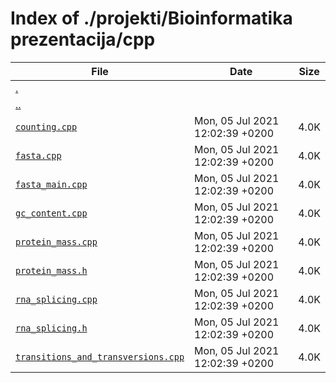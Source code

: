 # Index of ./projekti/Bioinformatika prezentacija/cpp

File | Date | Size
--- | --- | ---
[.](.) | |
[..](..) | |
[`counting.cpp`](counting.cpp) | Mon, 05 Jul 2021 12:02:39 +0200 | 4.0K
[`fasta.cpp`](fasta.cpp) | Mon, 05 Jul 2021 12:02:39 +0200 | 4.0K
[`fasta_main.cpp`](fasta_main.cpp) | Mon, 05 Jul 2021 12:02:39 +0200 | 4.0K
[`gc_content.cpp`](gc_content.cpp) | Mon, 05 Jul 2021 12:02:39 +0200 | 4.0K
[`protein_mass.cpp`](protein_mass.cpp) | Mon, 05 Jul 2021 12:02:39 +0200 | 4.0K
[`protein_mass.h`](protein_mass.h) | Mon, 05 Jul 2021 12:02:39 +0200 | 4.0K
[`rna_splicing.cpp`](rna_splicing.cpp) | Mon, 05 Jul 2021 12:02:39 +0200 | 4.0K
[`rna_splicing.h`](rna_splicing.h) | Mon, 05 Jul 2021 12:02:39 +0200 | 4.0K
[`transitions_and_transversions.cpp`](transitions_and_transversions.cpp) | Mon, 05 Jul 2021 12:02:39 +0200 | 4.0K
